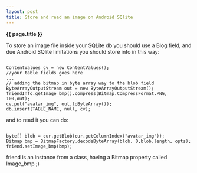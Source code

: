 ```yaml
---
layout: post
title: Store and read an image on Android SQlite
---
```


**{{ page.title }}** 

To store an image file inside your SQLite db you should use a Blog field, and due Android SQlite limitations you should store info in this way:

<pre><code class="java">
ContentValues cv = new ContentValues();
//your table fields goes here
...
// adding the bitmap in byte array way to the blob field
ByteArrayOutputStream out = new ByteArrayOutputStream();
friendInfo.getImage_bmp().compress(Bitmap.CompressFormat.PNG, 100,out);
cv.put("avatar_img", out.toByteArray());
db.insert(TABLE_NAME, null, cv);
</code></pre>

and to read it you can do:

<pre><code class="java">
byte[] blob = cur.getBlob(cur.getColumnIndex("avatar_img"));
Bitmap bmp = BitmapFactory.decodeByteArray(blob, 0,blob.length, opts);
friend.setImage_bmp(bmp);
</code></pre>

friend is an instance from a class, having a Bitmap property called Image_bmp ;)

